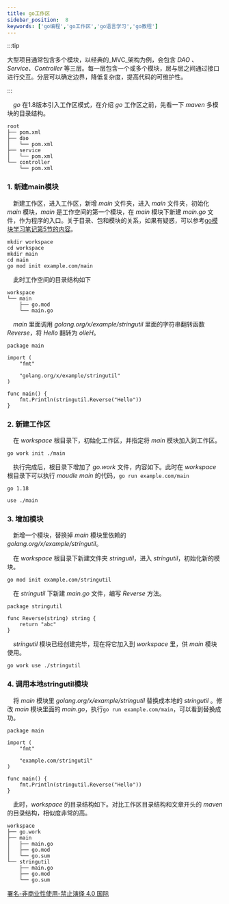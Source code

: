 ```yaml
---
title: go工作区
sidebar_position:  8
keywords: ['go编程','go工作区','go语言学习','go教程']
---
```


:::tip

大型项目通常包含多个模块，以经典的_MVC_架构为例，会包含 _DAO_ 、_Service_、_Controller_ 等三层。每一层包含一个或多个模块，层与层之间通过接口进行交互。分层可以确定边界，降低复杂度，提高代码的可维护性。

:::

 _go_ 在1.8版本引入工作区模式，在介绍 _go_ 工作区之前，先看一下 _maven_ 多模块的目录结构。

    root
    ├── pom.xml
    ├── dao
    │   └── pom.xml
    ├── service
    │   └── pom.xml
    └── controller
        └── pom.xml

### 1. 新建main模块

 新建工作区，进入工作区，新增 _main_ 文件夹，进入 _main_ 文件夹，初始化 _main_ 模块，_main_ 是工作空间的第一个模块，在 _main_ 模块下新建 _main.go_ 文件，作为程序的入口。关于目录、包和模块的关系，如果有疑惑，可以参考[go模块学习笔记第5节的内容](./module)。

    mkdir workspace
    cd workspace
    mkdir main
    cd main
    go mod init example.com/main

 此时工作空间的目录结构如下

    workspace
    └── main
        ├── go.mod
        └── main.go

 _main_ 里面调用 _golang.org/x/example/stringutil_ 里面的字符串翻转函数 _Reverse_，将 _Hello_ 翻转为 _olleH_。

    package main

    import (
    	"fmt"

    	"golang.org/x/example/stringutil"
    )

    func main() {
    	fmt.Println(stringutil.Reverse("Hello"))
    }

### 2. 新建工作区

 在 _workspace_ 根目录下，初始化工作区，并指定将 _main_ 模块加入到工作区。

    go work init ./main

 执行完成后，根目录下增加了 _go.work_ 文件，内容如下。此时在 _workspace_ 根目录下可以执行 _moudle main_ 的代码，`go run example.com/main`

    go 1.18

    use ./main

### 3. 增加模块

 新增一个模块，替换掉 _main_ 模块里依赖的 _golang.org/x/example/stringutil_。

 在 _workspace_ 根目录下新建文件夹 _stringutil_，进入 _stringutil_，初始化新的模块。

    go mod init example.com/stringutil

 在 _stringutil_ 下新建 _main.go_ 文件，编写 _Reverse_ 方法。

    package stringutil

    func Reverse(string) string {
    	return "abc"
    }

 _stringutil_ 模块已经创建完毕，现在将它加入到 _workspace_ 里，供 _main_ 模块使用。

    go work use ./stringutil

### 4. 调用本地stringutil模块

 将 _main_ 模块里 _golang.org/x/example/stringutil_ 替换成本地的 _stringutil_ 。修改 _main_ 模块里面的 _main.go_，执行`go run example.com/main`，可以看到替换成功。

    package main

    import (
    	"fmt"

    	"example.com/stringutil"
    )

    func main() {
    	fmt.Println(stringutil.Reverse("Hello"))
    }

 此时，_workspace_ 的目录结构如下。对比工作区目录结构和文章开头的 _maven_ 的目录结构，相似度非常的高。

    workspace
    ├── go.work
    ├── main
    │   ├── main.go
    │   ├── go.mod
    │   └── go.sum
    └── stringutil
        ├── main.go
        ├── go.mod
        └── go.sum

[署名-非商业性使用-禁止演绎 4.0 国际](https://creativecommons.org/licenses/by-nc-nd/4.0/deed.zh)
